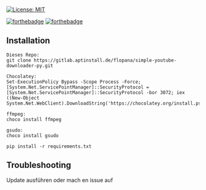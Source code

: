 [![License: MIT](https://img.shields.io/badge/License-MIT-blue.svg)](https://opensource.org/licenses/MIT)

[![forthebadge](https://forthebadge.com/images/badges/gluten-free.svg)](https://forthebadge.com)
[![forthebadge](https://forthebadge.com/images/badges/uses-badges.svg)](https://forthebadge.com)

## Installation
```
Dieses Repo:
git clone https://gitlab.aptinstall.de/flopana/simple-youtube-downloader-py.git

Chocolatey:
Set-ExecutionPolicy Bypass -Scope Process -Force; [System.Net.ServicePointManager]::SecurityProtocol = [System.Net.ServicePointManager]::SecurityProtocol -bor 3072; iex ((New-Object System.Net.WebClient).DownloadString('https://chocolatey.org/install.ps1'))

ffmpeg:
choco install ffmpeg

gsudo:
choco install gsudo

pip install -r requirements.txt
``` 

## Troubleshooting

Update ausführen oder mach en issue auf